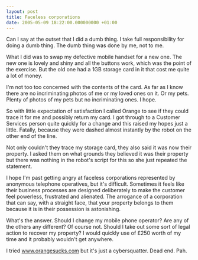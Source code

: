 ```yaml
---
layout: post
title: Faceless corporations
date: 2005-05-09 18:22:00.000000000 +01:00
---
```

Can I say at the outset that I did a dumb thing. I take full responsibility for doing a dumb thing. The dumb thing was done by me, not to me.

What I did was to swap my defective mobile handset for a new one. The new one is lovely and shiny and all the buttons work, which was the point of the exercise. But the old one had a 1GB storage card in it that cost me quite a lot of money.

I'm not too too concerned with the contents of the card. As far as I know there are no incriminating photos of me or my loved ones on it. Or my pets. Plenty of photos of my pets but no incriminating ones. I hope.

So with little expectation of satisfaction I called Orange to see if they could trace it for me and possibly return my card. I got through to a Customer Services person quite quickly for a change and this raised my hopes just a little. Fatally, because they were dashed almost instantly by the robot on the other end of the line.

Not only couldn't they trace my storage card, they also said it was now their property. I asked them on what grounds they believed it was their property but there was nothing in the robot's script for this so she just repeated the statement.

I hope I'm past getting angry at faceless corporations represented by anonymous telephone operatives, but it's difficult. Sometimes it feels like their business processes are designed deliberately to make the customer feel powerless, frustrated and alienated. The arrogance of a corporation that can say, with a straight face, that your property belongs to them because it is in their possession is astonishing.

What's the answer. Should I change my mobile phone operator? Are any of the others any different? Of course not. Should I take out some sort of legal action to recover my property? I would quickly use of £250 worth of my time and it probably wouldn't get anywhere.

I tried <a href="https://www.orangesucks.com">www.orangesucks.com</a> but it's just a cybersquatter. Dead end. Pah.
